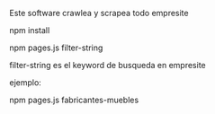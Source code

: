 Este software crawlea y scrapea todo empresite

npm install

npm pages.js filter-string

filter-string es el keyword de busqueda en empresite

ejemplo:

npm pages.js fabricantes-muebles



